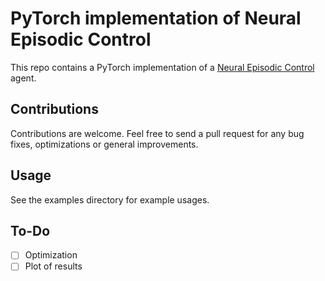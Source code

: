 # PyTorch implementation of Neural Episodic Control

This repo contains a PyTorch implementation of a [Neural Episodic Control](https://arxiv.org/abs/1703.01988) agent.

## Contributions

Contributions are welcome. Feel free to send a pull request for any bug fixes, optimizations or general improvements.

## Usage

See the examples directory for example usages.

## To-Do

- [ ] Optimization
- [ ] Plot of results
